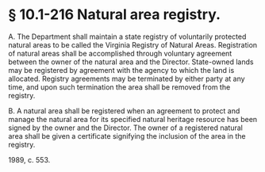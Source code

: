 # § 10.1-216 Natural area registry.

<p>A. The Department shall maintain a state registry of voluntarily protected natural areas to be called the Virginia Registry of Natural Areas. Registration of natural areas shall be accomplished through voluntary agreement between the owner of the natural area and the Director. State-owned lands may be registered by agreement with the agency to which the land is allocated. Registry agreements may be terminated by either party at any time, and upon such termination the area shall be removed from the registry.</p><p>B. A natural area shall be registered when an agreement to protect and manage the natural area for its specified natural heritage resource has been signed by the owner and the Director. The owner of a registered natural area shall be given a certificate signifying the inclusion of the area in the registry.</p><p>1989, c. 553.</p>